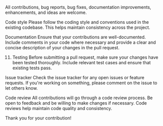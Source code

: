 All contributions, bug reports, bug fixes, documentation improvements, enhancements, and ideas are welcome.

Code style
Please follow the coding style and conventions used in the existing codebase. This helps maintain consistency across the project.

Documentation
Ensure that your contributions are well-documented. Include comments in your code where necessary and provide a clear and concise description of your changes in the pull request.
	
11.	Testing
Before submitting a pull request, make sure your changes have been tested thoroughly. Include relevant test cases and ensure that existing tests pass.
	
Issue tracker
Check the issue tracker for any open issues or feature requests. If you're working on something, please comment on the issue to let others know.
	
Code review
All contributions will go through a code review process. Be open to feedback and be willing to make changes if necessary. Code reviews help maintain code quality and consistency.
	
Thank you for your contribution!
